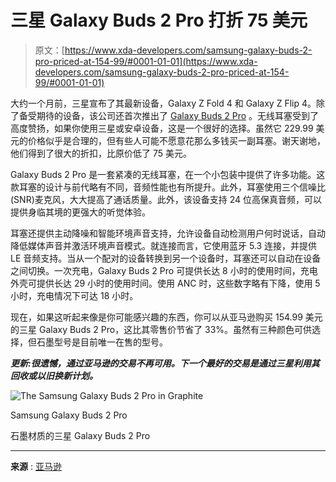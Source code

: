 # 三星 Galaxy Buds 2 Pro 打折 75 美元

> 原文：[https://www.xda-developers.com/samsung-galaxy-buds-2-pro-priced-at-154-99/#0001-01-01](https://www.xda-developers.com/samsung-galaxy-buds-2-pro-priced-at-154-99/#0001-01-01)

大约一个月前，三星宣布了其最新设备，Galaxy Z Fold 4 和 Galaxy Z Flip 4。除了备受期待的设备，该公司还首次推出了 [Galaxy Buds 2 Pro](https://www.xda-developers.com/samsung-galaxy-buds-2-pro-launch/) 。无线耳塞受到了高度赞扬，如果你使用三星或安卓设备，这是一个很好的选择。虽然它 229.99 美元的价格似乎是合理的，但有些人可能不愿意花那么多钱买一副耳塞。谢天谢地，他们得到了很大的折扣，比原价低了 75 美元。

Galaxy Buds 2 Pro 是一套紧凑的无线耳塞，在一个小包装中提供了许多功能。这款耳塞的设计与前代略有不同，音频性能也有所提升。此外，耳塞使用三个信噪比(SNR)麦克风，大大提高了通话质量。此外，该设备支持 24 位高保真音频，可以提供身临其境的更强大的听觉体验。

耳塞还提供主动降噪和智能环境声音支持，允许设备自动检测用户何时说话，自动降低媒体声音并激活环境声音模式。就连接而言，它使用蓝牙 5.3 连接，并提供 LE 音频支持。当从一个配对的设备转换到另一个设备时，耳塞还可以自动在设备之间切换。一次充电，Galaxy Buds 2 Pro 可提供长达 8 小时的使用时间，充电外壳可提供长达 29 小时的使用时间。使用 ANC 时，这些数字略有下降，使用 5 小时，充电情况下可达 18 小时。

现在，如果这听起来像是你可能感兴趣的东西，你可以从亚马逊购买 154.99 美元的三星 Galaxy Buds 2 Pro，这比其零售价节省了 33%。虽然有三种颜色可供选择，但石墨型号是目前唯一在售的型号。

***更新:很遗憾，通过亚马逊的交易不再可用。下一个最好的交易是通过三星利用其回收或以旧换新计划。***

 <picture>![The Samsung Galaxy Buds 2 Pro in Graphite ](../Images/a815420fccde941520cfefc1f5966c90.png)</picture> 

Samsung Galaxy Buds 2 Pro

石墨材质的三星 Galaxy Buds 2 Pro

* * *

**来源** : [亚马逊](https://www.amazon.com/gp/product/B0B2SH4CN6/?tag=xda-21ck1uj-20&ascsubtag=UUxdaUeUpU43451&asc_refurl=https%3A%2F%2Fwww.xda-developers.com%2Fsamsung-galaxy-buds-2-pro-priced-at-154-99%2F&asc_campaign=Affiliate)
